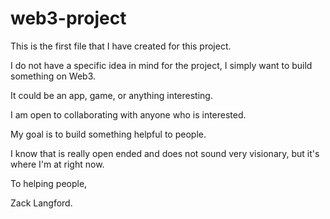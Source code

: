 # web3-project

This is the first file that I have created for this project. 

I do not have a specific idea in mind for the project, I simply want to build something on Web3. 

It could be an app, game, or anything interesting. 

I am open to collaborating with anyone who is interested. 

My goal is to build something helpful to people. 

I know that is really open ended and does not sound very visionary, but it's where I'm at right now. 



To helping people, 

Zack Langford. 

